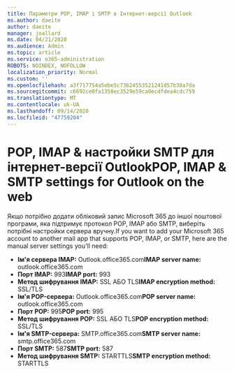 ```yaml
---
title: Параметри POP, IMAP і SMTP в Інтернет-версії Outlook
ms.author: daeite
author: daeite
manager: joallard
ms.date: 04/21/2020
ms.audience: Admin
ms.topic: article
ms.service: o365-administration
ROBOTS: NOINDEX, NOFOLLOW
localization_priority: Normal
ms.custom: ''
ms.openlocfilehash: a3f717754a5ebe5c73624553521241d57b38a7da
ms.sourcegitcommit: c6692ce0fa1358ec3529e59ca0ecdfdea4cdc759
ms.translationtype: MT
ms.contentlocale: uk-UA
ms.lasthandoff: 09/14/2020
ms.locfileid: "47759204"
---
```

# <a name="pop-imap--smtp-settings-for-outlook-on-the-web"></a><span data-ttu-id="86d9c-102">POP, IMAP & настройки SMTP для інтернет-версії Outlook</span><span class="sxs-lookup"><span data-stu-id="86d9c-102">POP, IMAP & SMTP settings for Outlook on the web</span></span>

<span data-ttu-id="86d9c-103">Якщо потрібно додати обліковий запис Microsoft 365 до іншої поштової програми, яка підтримує протокол POP, IMAP або SMTP, виберіть потрібні настройки сервера вручну.</span><span class="sxs-lookup"><span data-stu-id="86d9c-103">If you want to add your Microsoft 365 account to another mail app that supports POP, IMAP, or SMTP, here are the manual server settings you'll need:</span></span>
  
- <span data-ttu-id="86d9c-104">**Ім'я сервера IMAP:** Outlook.office365.com</span><span class="sxs-lookup"><span data-stu-id="86d9c-104">**IMAP server name:** outlook.office365.com</span></span>
- <span data-ttu-id="86d9c-105">**Порт IMAP:** 993</span><span class="sxs-lookup"><span data-stu-id="86d9c-105">**IMAP port:** 993</span></span>
- <span data-ttu-id="86d9c-106">**Метод шифрування IMAP:** SSL АБО TLS</span><span class="sxs-lookup"><span data-stu-id="86d9c-106">**IMAP encryption method:** SSL/TLS</span></span>
- <span data-ttu-id="86d9c-107">**Ім'я POP-сервера:** Outlook.office365.com</span><span class="sxs-lookup"><span data-stu-id="86d9c-107">**POP server name:** outlook.office365.com</span></span>  
- <span data-ttu-id="86d9c-108">**Порт POP:** 995</span><span class="sxs-lookup"><span data-stu-id="86d9c-108">**POP port:** 995</span></span>  
- <span data-ttu-id="86d9c-109">**Метод шифрування POP:** SSL АБО TLS</span><span class="sxs-lookup"><span data-stu-id="86d9c-109">**POP encryption method:** SSL/TLS</span></span>  
- <span data-ttu-id="86d9c-110">**Ім'я SMTP-сервера:** SMTP.office365.com</span><span class="sxs-lookup"><span data-stu-id="86d9c-110">**SMTP server name:** smtp.office365.com</span></span>
- <span data-ttu-id="86d9c-111">**Порт SMTP:** 587</span><span class="sxs-lookup"><span data-stu-id="86d9c-111">**SMTP port:** 587</span></span>
- <span data-ttu-id="86d9c-112">**Метод шифрування SMTP:** STARTTLS</span><span class="sxs-lookup"><span data-stu-id="86d9c-112">**SMTP encryption method:** STARTTLS</span></span>
